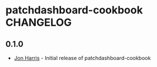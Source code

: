 patchdashboard-cookbook CHANGELOG
=======================

0.1.0
-------
- [Jon Harris](https://github.com/jonsjava) - Initial release of patchdashboard-cookbook

